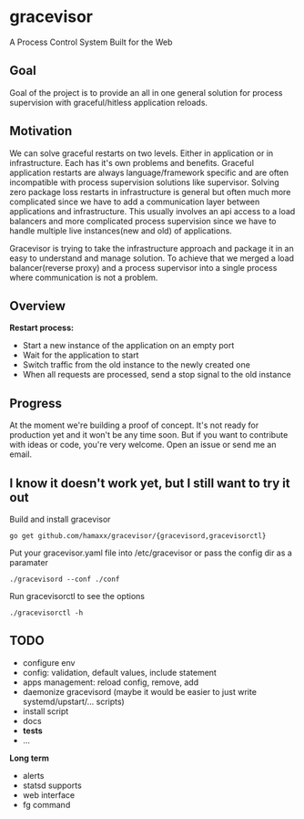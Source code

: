 # gracevisor
A Process Control System Built for the Web

## Goal

Goal of the project is to provide an all in one general solution for process supervision with graceful/hitless application reloads.

## Motivation

We can solve graceful restarts on two levels. Either in application or in infrastructure. Each has it's own problems and benefits. Graceful application restarts are always language/framework specific and are often incompatible with process supervision solutions like supervisor. Solving zero package loss restarts in infrastructure is general but often much more complicated since we have to add a communication layer between applications and infrastructure. This usually involves an api access to a load balancers and more complicated process supervision since we have to handle multiple live instances(new and old) of applications.

Gracevisor is trying to take the infrastructure approach and package it in an easy to understand and manage solution. To achieve that we merged a load balancer(reverse proxy) and a process supervisor into a single process where communication is not a problem.

## Overview

**Restart process:**

- Start a new instance of the application on an empty port
- Wait for the application to start
- Switch traffic from the old instance to the newly created one
- When all requests are processed, send a stop signal to the old instance

## Progress

At the moment we're building a proof of concept. It's not ready for production yet and it won't be any time soon. But if you want to contribute with ideas or code, you're very welcome. Open an issue or send me an email.

## I know it doesn't work yet, but I still want to try it out

Build and install gracevisor

    go get github.com/hamaxx/gracevisor/{gracevisord,gracevisorctl}

Put your gracevisor.yaml file into /etc/gracevisor or pass the config dir as a paramater

    ./gracevisord --conf ./conf

Run gracevisorctl to see the options

    ./gracevisorctl -h

## TODO

- configure env
- config: validation, default values, include statement
- apps management: reload config, remove, add
- daemonize gracevisord (maybe it would be easier to just write systemd/upstart/... scripts)
- install script
- docs
- **tests**
- ...

**Long term**

- alerts
- statsd supports
- web interface
- fg command

